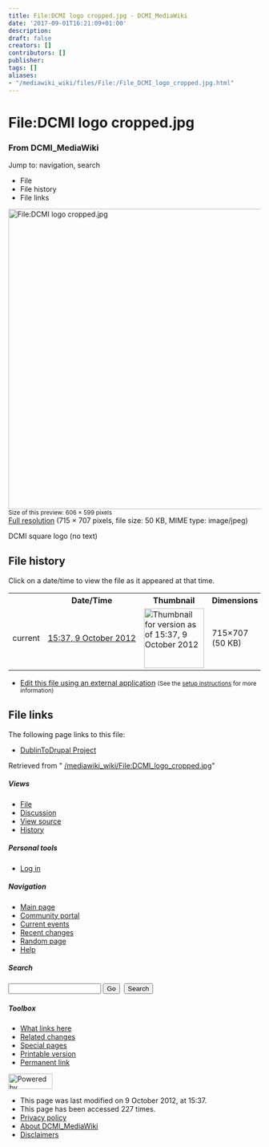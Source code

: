 ```yaml
---
title: File:DCMI logo cropped.jpg - DCMI_MediaWiki
date: '2017-09-01T16:21:09+01:00'
description: 
draft: false
creators: []
contributors: []
publisher: 
tags: []
aliases:
- "/mediawiki_wiki/files/File:/File_DCMI_logo_cropped.jpg.html"
---
```


<a id="top"></a>
# File:DCMI logo cropped.jpg

### From DCMI\_MediaWiki

Jump to: navigation, search
<!-- start content -->
- File
- File history
- File links

 [<img alt="File:DCMI logo cropped.jpg" src="/images/7/76/DCMI_logo_cropped.jpg" width="606" height="599">](/mediawiki_wiki/files/DCMI_logo_cropped.jpg)  
<small>Size of this preview: 606 × 599 pixels</small>  
 [Full resolution](/images/7/76/DCMI_logo_cropped.jpg)‎ (715 × 707 pixels, file size: 50 KB, MIME type: image/jpeg)

DCMI square logo (no text)

<!-- 
NewPP limit report
Preprocessor node count: 1/1000000
Post-expand include size: 0/2097152 bytes
Template argument size: 0/2097152 bytes
Expensive parser function count: 0/100
-->
## File history

Click on a date/time to view the file as it appeared at that time.

<table class="wikitable filehistory">
  <tr>
    <td></td>
    <th>Date/Time</th>
    <th>Thumbnail</th>
    <th>Dimensions</th>
    <th>User</th>
    <th>Comment</th>
  </tr>
  <tr>
    <td>current</td>
    <td class="filehistory-selected" style="white-space: nowrap;"><a href="/mediawiki_wiki/files/DCMI_logo_cropped.jpg">15:37, 9 October 2012</a></td>
    <td><a href="/images/7/76/DCMI_logo_cropped.jpg"><img alt="Thumbnail for version as of 15:37, 9 October 2012" src="/images/7/76/DCMI_logo_cropped.jpg" width="120" height="119"></a></td>
    <td>715×707 <span style="white-space: nowrap;">(50 KB)</span>
    </td>
    <td>
      <a href="/index.php?title=User:StuartSutton&amp;action=edit&amp;redlink=1" class="new mw-userlink" title="User:StuartSutton (page does not exist)">StuartSutton</a> <span style="white-space: nowrap;"> <span class="mw-usertoollinks">(<a href="/index.php?title=User_talk:StuartSutton&amp;action=edit&amp;redlink=1" class="new" title="User talk:StuartSutton (page does not exist)">Talk</a> | <a href="/index.php/Special:Contributions/StuartSutton" title="Special:Contributions/StuartSutton">contribs</a>)</span></span>
    </td>
    <td> <span class="comment">(DCMI square logo (no text))</span>
    </td>
  </tr>
</table>

  

- [Edit this file using an external application](/index.php?title=File:DCMI_logo_cropped.jpg&action=edit&externaledit=true&mode=file "File:DCMI logo cropped.jpg") <small>(See the <a href="http://www.mediawiki.org/wiki/Manual:External_editors" class="external text" rel="nofollow">setup instructions</a> for more information)</small>

## File links

The following page links to this file:

- [DublinToDrupal Project](/index.php/DublinToDrupal_Project "DublinToDrupal Project")

Retrieved from " [/mediawiki_wiki/File:DCMI\_logo\_cropped.jpg](/mediawiki_wiki/files/File:/File:DCMI_logo_cropped.jpg.html)"

<!-- end content -->

##### Views

- [File](/mediawiki_wiki/files/File:/File:DCMI_logo_cropped.jpg.html)
- [Discussion](/index.php?title=File_talk:DCMI_logo_cropped.jpg&action=edit&redlink=1 "Discussion about the content page [t]")
- [View source](/index.php?title=File:DCMI_logo_cropped.jpg&action=edit "This page is protected.
You can view its source [e]")
- [History](/index.php?title=File:DCMI_logo_cropped.jpg&action=history "Past revisions of this page [h]")

##### Personal tools

- [Log in](/index.php?title=Special:UserLogin&returnto=File:DCMI_logo_cropped.jpg "You are encouraged to log in; however, it is not mandatory [o]")

<script type="text/javascript"> if (window.isMSIE55) fixalpha(); </script>

##### Navigation

- [Main page](/index.php/Main_Page "Visit the main page [z]")
- [Community portal](/index.php/DCMI_MediaWiki:Community_portal "About the project, what you can do, where to find things")
- [Current events](/index.php/DCMI_MediaWiki:Current_events "Find background information on current events")
- [Recent changes](/index.php/Special:RecentChanges "The list of recent changes in the wiki [r]")
- [Random page](/index.php/Special:Random "Load a random page [x]")
- [Help](/index.php/Help:Contents "The place to find out")

##### <label for="searchInput">Search</label>

<form action="/index.php" id="searchform">
				<input type="hidden" name="title" value="Special:Search">
				<input id="searchInput" title="Search DCMI_MediaWiki" accesskey="f" type="search" name="search">
				<input type="submit" name="go" class="searchButton" id="searchGoButton" value="Go" title="Go to a page with this exact name if exists"> 
				<input type="submit" name="fulltext" class="searchButton" id="mw-searchButton" value="Search" title="Search the pages for this text">
			</form>

##### Toolbox

- [What links here](/index.php/Special:WhatLinksHere/File:DCMI_logo_cropped.jpg "List of all wiki pages that link here [j]")
- [Related changes](/index.php/Special:RecentChangesLinked/File:DCMI_logo_cropped.jpg "Recent changes in pages linked from this page [k]")
- [Special pages](/index.php/Special:SpecialPages "List of all special pages [q]")
- [Printable version](/index.php?title=File:DCMI_logo_cropped.jpg&printable=yes "Printable version of this page [p]")
- [Permanent link](/index.php?title=File:DCMI_logo_cropped.jpg&oldid=4150 "Permanent link to this revision of the page")

<!-- end of the left (by default at least) column -->

 [<img src="/skins/common/images/poweredby_mediawiki_88x31.png" height="31" width="88" alt="Powered by MediaWiki">](http://www.mediawiki.org/)

- This page was last modified on 9 October 2012, at 15:37.
- This page has been accessed 227 times.
- [Privacy policy](/index.php/DCMI_MediaWiki:Privacy_policy "DCMI MediaWiki:Privacy policy")
- [About DCMI\_MediaWiki](/index.php/DCMI_MediaWiki:About "DCMI MediaWiki:About")
- [Disclaimers](/index.php/DCMI_MediaWiki:General_disclaimer "DCMI MediaWiki:General disclaimer")

<script>if (window.runOnloadHook) runOnloadHook();</script><!-- Served in 0.448 secs. -->
